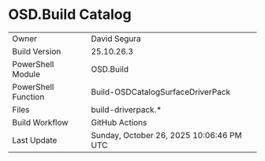 ﻿# OSD.Build Catalog

| | |
|-|-|
| Owner | David Segura |
| Build Version | 25.10.26.3 |
| PowerShell Module | OSD.Build |
| PowerShell Function | Build-OSDCatalogSurfaceDriverPack |
| Files | build-driverpack.* |
| Build Workflow | GitHub Actions |
| Last Update | Sunday, October 26, 2025 10:06:46 PM UTC |
